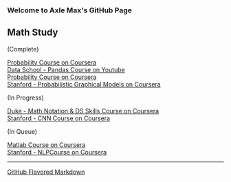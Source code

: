 ### Welcome to Axle Max's GitHub Page


## Math Study

(Complete)

[Probability Course on Coursera](https://www.coursera.org/learn/introductiontoprobability)  
[Data School - Pandas Course on Youtube](https://www.youtube.com/playlist?list=PL5-da3qGB5IBITZj_dYSFqnd_15JgqwA6)  
[Probability Course on Coursera](https://www.coursera.org/learn/introductiontoprobability)  
[Stanford - Probabilistic Graphical Models on Coursera](https://www.coursera.org/learn/probabilistic-graphical-models/lecture/xUr0h/overview-and-motivation)  

(In Progress)

[Duke - Math Notation & DS Skills Course on Coursera](https://www.coursera.org/learn/datasciencemathskills/home/welcome)  
[Stanford - CNN Course on Coursera](https://www.youtube.com/playlist?list=PL3FW7Lu3i5JvHM8ljYj-zLfQRF3EO8sYv)  

(In Queue)

[Matlab Course on Coursera](https://www.coursera.org/learn/matlab/home/welcome)  
[Stanford - NLPCourse on Coursera](https://www.youtube.com/playlist?list=PL3FW7Lu3i5Jsnh1rnUwq_TcylNr7EkRe6)  


---  

[GitHub Flavored Markdown](https://guides.github.com/features/mastering-markdown/)  
